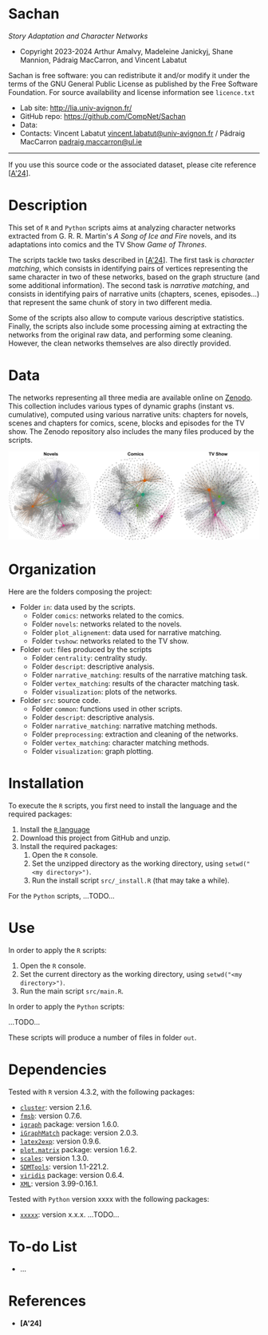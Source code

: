 # Sachan

*Story Adaptation and Character Networks*

* Copyright 2023-2024 Arthur Amalvy, Madeleine Janickyj, Shane Mannion, Pádraig MacCarron, and Vincent Labatut 

Sachan is free software: you can redistribute it and/or modify it under the terms of the GNU General Public License as published by the Free Software Foundation. For source availability and license information see `licence.txt`

* Lab site: http://lia.univ-avignon.fr/
* GitHub repo: https://github.com/CompNet/Sachan
* Data: <TODO>
* Contacts: Vincent Labatut <vincent.labatut@univ-avignon.fr> / Pádraig MacCarron <padraig.maccarron@ul.ie>


-----------------------------------------------------------------------

If you use this source code or the associated dataset, please cite reference [[A'24](#references)].


# Description
This set of `R` and `Python` scripts aims at analyzing character networks extracted from G. R. R. Martin's *A Song of Ice and Fire* novels, and its adaptations into comics and the TV Show *Game of Thrones*. 

The scripts tackle two tasks described in [[A'24](#references)]. The first task is *character matching*, which consists in identifying pairs of vertices representing the same character in two of these networks, based on the graph structure (and some additional information). The second task is *narrative matching*, and consists in identifying pairs of narrative units (chapters, scenes, episodes...) that represent the same chunk of story in two different media.

Some of the scripts also allow to compute various descriptive statistics. Finally, the scripts also include some processing aiming at extracting the networks from the original raw data, and performing some cleaning. However, the clean networks themselves are also directly provided.


# Data
The networks representing all three media are available online on [Zenodo](xxxxx). This collection includes various types of dynamic graphs (instant vs. cumulative), computed using various narrative units: chapters for novels, scenes and chapters for comics, scene, blocks and episodes for the TV show. The Zenodo repository also includes the many files produced by the scripts. 

![StaticNet](/out/visualization/narratives/static_all.jpg)


# Organization
Here are the folders composing the project:
* Folder `in`: data used by the scripts.
  * Folder `comics`: networks related to the comics.
  * Folder `novels`: networks related to the novels.
  * Folder `plot_alignement`: data used for narrative matching.
  * Folder `tvshow`: networks related to the TV show.
* Folder `out`: files produced by the scripts
  * Folder `centrality`: centrality study.
  * Folder `descript`: descriptive analysis.
  * Folder `narrative_matching`: results of the narrative matching task.
  * Folder `vertex_matching`: results of the character matching task.
  * Folder `visualization`: plots of the networks.
* Folder `src`: source code.
  * Folder `common`: functions used in other scripts.
  * Folder `descript`: descriptive analysis.
  * Folder `narrative_matching`: narrative matching methods.
  * Folder `preprocessing`: extraction and cleaning of the networks.
  * Folder `vertex_matching`: character matching methods.
  * Folder `visualization`: graph plotting.


# Installation
To execute the `R` scripts, you first need to install the language and the required packages:

1. Install the [`R` language](https://www.r-project.org/)
2. Download this project from GitHub and unzip.
3. Install the required packages: 
   1. Open the `R` console.
   2. Set the unzipped directory as the working directory, using `setwd("<my directory>")`.
   3. Run the install script `src/_install.R` (that may take a while).

For the `Python` scripts, ...TODO...

# Use
In order to apply the `R` scripts:

1. Open the `R` console.
2. Set the current directory as the working directory, using `setwd("<my directory>")`.
3. Run the main script `src/main.R`.

In order to apply the `Python` scripts:

...TODO...

These scripts will produce a number of files in folder `out`.


# Dependencies
Tested with `R` version 4.3.2, with the following packages:
* [`cluster`](https://cran.rstudio.com/web/packages/cluster): version 2.1.6.
* [`fmsb`](https://cran.r-project.org/web/packages/fmsb/): version 0.7.6.
* [`igraph`](http://igraph.org/r/) package: version 1.6.0.
* [`iGraphMatch`](https://cran.r-project.org/web/packages/iGraphMatch/) package: version 2.0.3.
* [`latex2exp`](https://cran.r-project.org/web/packages/latex2exp/): version 0.9.6.
* [`plot.matrix`](https://cran.r-project.org/web/packages/plot.matrix) package: version 1.6.2.
* [`scales`](https://cran.r-project.org/web/packages/scales/): version 1.3.0.
* [`SDMTools`](https://cran.rstudio.com/web/packages/SDMTools): version 1.1-221.2.
* [`viridis`](https://cran.r-project.org/web/packages/viridis/) package: version 0.6.4.
* [`XML`](https://cran.r-project.org/web/packages/XML/): version 3.99-0.16.1.

Tested with `Python` version xxxx with the following packages:
* [`xxxxx`](xxxxxx): version x.x.x.
...TODO...


# To-do List
* ...


# References
* **[A'24]** <!-- Amalvy, A.; Janickyj, M.; Mannion, S.; MacCarron, P.; Labatut, V. *Interconnected Kingdoms: Comparing 'A Song of Ice and Fire' Crossmedia Adaptations Using Complex Networks*, Submitted, 2024.  [⟨hal-xxxxxxxx⟩](https://hal.archives-ouvertes.fr/hal-xxxxxxxx) - DOI: [xxxxxxxx](http://doi.org/xxxxxxxx) -->

